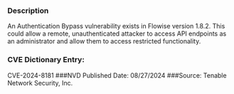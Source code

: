 ### Description 
An Authentication Bypass vulnerability exists in Flowise version 1.8.2. This could allow a remote, unauthenticated attacker to access API endpoints as an administrator and allow them to access restricted functionality.

### CVE Dictionary Entry:
CVE-2024-8181
###NVD Published Date:
08/27/2024
###Source:
Tenable Network Security, Inc.

